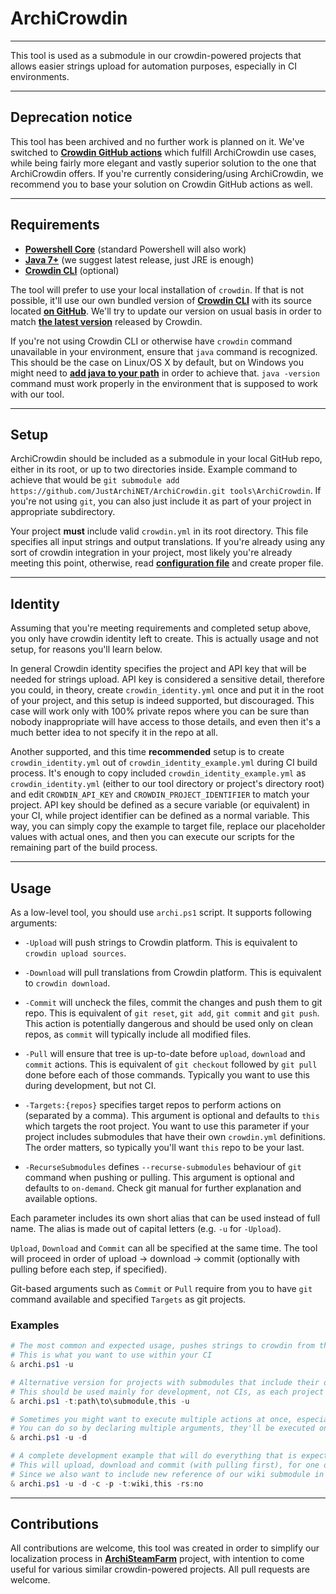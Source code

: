 # ArchiCrowdin

---

This tool is used as a submodule in our crowdin-powered projects that allows easier strings upload for automation purposes, especially in CI environments.

---

## Deprecation notice

This tool has been archived and no further work is planned on it. We've switched to **[Crowdin GitHub actions](https://github.com/crowdin/github-action)** which fulfill ArchiCrowdin use cases, while being fairly more elegant and vastly superior solution to the one that ArchiCrowdin offers. If you're currently considering/using ArchiCrowdin, we recommend you to base your solution on Crowdin GitHub actions as well.

---

## Requirements

- **[Powershell Core](https://github.com/PowerShell/PowerShell)** (standard Powershell will also work)
- **[Java 7+](https://www.oracle.com/technetwork/java/javase/downloads/index.html)** (we suggest latest release, just JRE is enough)
- **[Crowdin CLI](https://support.crowdin.com/cli-tool/#installation)** (optional)

The tool will prefer to use your local installation of `crowdin`. If that is not possible, it'll use our own bundled version of **[Crowdin CLI](https://support.crowdin.com/cli-tool)** with its source located **[on GitHub](https://github.com/crowdin/crowdin-cli-2)**. We'll try to update our version on usual basis in order to match **[the latest version](https://downloads.crowdin.com/cli/v2/crowdin-cli.zip)** released by Crowdin.

If you're not using Crowdin CLI or otherwise have `crowdin` command unavailable in your environment, ensure that `java` command is recognized. This should be the case on Linux/OS X by default, but on Windows you might need to **[add java to your path](https://www.java.com/en/download/help/path.xml)** in order to achieve that. `java -version` command must work properly in the environment that is supposed to work with our tool.

---

## Setup

ArchiCrowdin should be included as a submodule in your local GitHub repo, either in its root, or up to two directories inside. Example command to achieve that would be `git submodule add https://github.com/JustArchiNET/ArchiCrowdin.git tools\ArchiCrowdin`. If you're not using `git`, you can also just include it as part of your project in appropriate subdirectory.

Your project **must** include valid `crowdin.yml` in its root directory. This file specifies all input strings and output translations. If you're already using any sort of crowdin integration in your project, most likely you're already meeting this point, otherwise, read **[configuration file](https://support.crowdin.com/configuration-file)** and create proper file.

---

## Identity

Assuming that you're meeting requirements and completed setup above, you only have crowdin identity left to create. This is actually usage and not setup, for reasons you'll learn below.

In general Crowdin identity specifies the project and API key that will be needed for strings upload. API key is considered a sensitive detail, therefore you could, in theory, create `crowdin_identity.yml` once and put it in the root of your project, and this setup is indeed supported, but discouraged. This case will work only with 100% private repos where you can be sure than nobody inappropriate will have access to those details, and even then it's a much better idea to not specify it in the repo at all.

Another supported, and this time **recommended** setup is to create `crowdin_identity.yml` out of `crowdin_identity_example.yml` during CI build process. It's enough to copy included `crowdin_identity_example.yml` as `crowdin_identity.yml` (either to our tool directory or project's directory root) and edit `CROWDIN_API_KEY` and `CROWDIN_PROJECT_IDENTIFIER` to match your project. API key should be defined as a secure variable (or equivalent) in your CI, while project identifier can be defined as a normal variable. This way, you can simply copy the example to target file, replace our placeholder values with actual ones, and then you can execute our scripts for the remaining part of the build process.

---

## Usage

As a low-level tool, you should use `archi.ps1` script. It supports following arguments:

- `-Upload` will push strings to Crowdin platform. This is equivalent to `crowdin upload sources`.
- `-Download` will pull translations from Crowdin platform. This is equivalent to `crowdin download`.
- `-Commit` will uncheck the files, commit the changes and push them to git repo. This is equivalent of `git reset`, `git add`, `git commit` and `git push`. This action is potentially dangerous and should be used only on clean repos, as `commit` will typically include all modified files.
- `-Pull` will ensure that tree is up-to-date before `upload`, `download` and `commit` actions. This is equivalent of `git checkout` followed by `git pull` done before each of those commands. Typically you want to use this during development, but not CI.

- `-Targets:{repos}` specifies target repos to perform actions on (separated by a comma). This argument is optional and defaults to `this` which targets the root project. You want to use this parameter if your project includes submodules that have their own `crowdin.yml` definitions. The order matters, so typically you'll want `this` repo to be your last.
- `-RecurseSubmodules` defines `--recurse-submodules` behaviour of `git` command when pushing or pulling. This argument is optional and defaults to `on-demand`. Check git manual for further explanation and available options.

Each parameter includes its own short alias that can be used instead of full name. The alias is made out of capital letters (e.g. `-u` for `-Upload`).

`Upload`, `Download` and `Commit` can all be specified at the same time. The tool will proceed in order of upload -> download -> commit (optionally with pulling before each step, if specified).

Git-based arguments such as `Commit` or `Pull` require from you to have `git` command available and specified `Targets` as git projects.

### Examples

```powershell
# The most common and expected usage, pushes strings to crowdin from this repo, defaults to -t:this
# This is what you want to use within your CI
& archi.ps1 -u

# Alternative version for projects with submodules that include their own crowdin.yml definitions
# This should be used mainly for development, not CIs, as each project should have its own CI process
& archi.ps1 -t:path\to\submodule,this -u

# Sometimes you might want to execute multiple actions at once, especially for syncing the tree (upload + download)
# You can do so by declaring multiple arguments, they'll be executed one after another in fixed order specified in usage
& archi.ps1 -u -d

# A complete development example that will do everything that is expected from crowdin integration
# This will upload, download and commit (with pulling first), for one of our submodules and the root project itself
# Since we also want to include new reference of our wiki submodule in the main project, we specified -rs:no which will avoid resetting it after being done with the wiki
& archi.ps1 -u -d -c -p -t:wiki,this -rs:no
```

---

## Contributions

All contributions are welcome, this tool was created in order to simplify our localization process in **[ArchiSteamFarm](https://github.com/JustArchiNET/ArchiSteamFarm)** project, with intention to come useful for various similar crowdin-powered projects. All pull requests are welcome.
